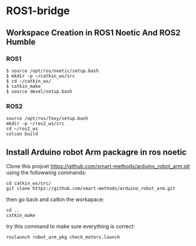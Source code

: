 # ROS1-bridge
## Workspace Creation in ROS1 Noetic And ROS2 Humble
### ROS1
```
$ source /opt/ros/noetic/setup.bash
$ mkdir -p ~/catkin_ws/src
$ cd ~/catkin_ws/
$ catkin_make
$ source devel/setup.bash
```
### ROS2
```
source /opt/ros/foxy/setup.bash
mkdir -p ~/ros2_ws/src
cd ~/ros2_ws
colcon build
```

## Install Arduino robot Arm packagre in ros noetic
Clone this projcet https://github.com/smart-methods/arduino_robot_arm.git using the followwing commands:
```
cd catkin_ws/src/
git clone https://github.com/smart-methods/arduino_robot_arm.git
```
then go back and catkin the workapace:
```
cd ..
catkin_make
```
try this command to make sure everything is correct:
```
roslaunch robot_arm_pkg check_motors.launch
```
